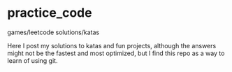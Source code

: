 # practice_code
games/leetcode solutions/katas

Here I post my solutions to katas and fun projects,
although the answers might not be the fastest and most optimized,
but I find this repo as a way to learn of using git. 
